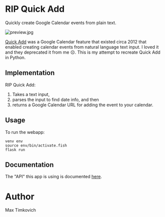 # RIP Quick Add

Quickly create Google Calendar events from plain text.

![preview.jpg](https://raw.githubusercontent.com/mtimkovich/rip_quick_add/main/preview.jpg)

[Quick Add][article] was a Google Calendar feature that existed circa 2012 that enabled creating calendar events from natural language text input. I loved it and they deprecated it from me ☹️. This is my attempt to recreate Quick Add in Python.

## Implementation
RIP Quick Add:

1. Takes a text input,
2. parses the input to find date info, and then
3. returns a Google Calendar URL for adding the event to your calendar.

## Usage

To run the webapp:

```
venv env
source env/bin/activate.fish
flask run
```

## Documentation

The "API" this app is using is documented [here][docs].

# Author

Max Timkovich

[article]: https://gsuitetips.com/tips/calendar/use-quick-add-to-speed-up-google-calendar-entries/
[docs]: https://github.com/InteractionDesignFoundation/add-event-to-calendar-docs/blob/main/services/google.md#google
